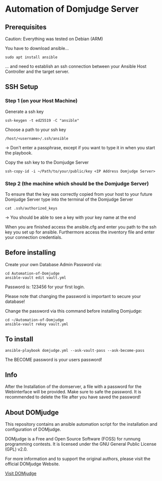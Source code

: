 # Automation of Domjudge Server

## Prerequisites
Caution: Everything was tested on Debian (ARM)

You have to download ansible...
```
sudo apt install ansible
```

... and need to establish an ssh connection between your Ansible Host Controller and the target server.

## SSH Setup
### Step 1 (on your Host Machine)
Generate a ssh key
``` 
ssh-keygen -t ed25519 -C "ansible"
```
Choose a path to your ssh key
``` Example
/host/<username>/.ssh/ansible
```
-> Don't enter a passphrase, except if you want to type it in when you start the playbook.

Copy the ssh key to the Domjudge Server
```
ssh-copy-id -i ~/Path/to/your/public/key <IP Address Domjudge Server>
```

### Step 2 (the machine which should be the Domjudge Server)
To ensure that the key was correctly copied from your host to your future Domjudge Server type into the terminal of the Domjudge Server
```
cat .ssh/authorized_keys
```
-> You should be able to see a key with your key name at the end

When you are finished access the ansible.cfg and enter you path to the ssh key you set up for ansible.
Furthermore access the inventory file and enter your connection credentials.

## Before installing

Create your own Database Admin Password via:
```
cd Automation-of-Domjudge
ansible-vault edit vault.yml
```
Password is: 123456 for your first login.

Please note that changing the password is important to secure your database!

Change the password via this command before installing Domjudge:
```
cd ~/Automation-of-Domjudge
ansible-vault rekey vault.yml
```

## To install
```
ansible-playbook domjudge.yml --ask-vault-pass --ask-become-pass
```
The BECOME password is your users password!

## Info
After the Installation of the domserver, a file with a password for the Webinterface will be provided. Make sure to safe the password. It is recommended to delete the file after you have saved the password!

## About DOMjudge

This repository contains an ansible automation script for the installation and configuration of DOMjudge.

DOMjudge is a Free and Open Source Software (FOSS) for runnung programming contests. It is licensed under the GNU General Public License (GPL) v2.0.

For more information and to support the original authors, please visit the official DOMjudge Website.

[Visit DOMjudge](https://www.domjudge.org/)
